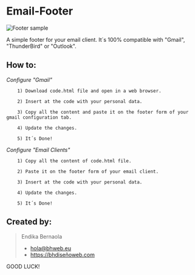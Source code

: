 # Email-Footer
![Footer sample](https://bhdiseñoweb.com/temporal/archivo/GitHub/img/emailfooter.jpg)


A simple footer for your email client. It´s 100% compatible with "Gmail", "ThunderBird" or "Outlook".

How to:
----------------------------

*Configure "Gmail"*

        1) Download code.html file and open in a web browser.
        
        2) Insert at the code with your personal data.
        
        3) Copy all the content and paste it on the footer form of your gmail configuration tab.
        
        4) Update the changes.
        
        5) It´s Done!
        
*Configure "Email Clients"*
        
        1) Copy all the content of code.html file.
        
        2) Paste it on the footer form of your email client.
        
        3) Insert at the code with your personal data. 
        
        4) Update the changes.
        
        5) It´s Done!

Created by:
---

> Endika Bernaola
> * hola@bhweb.eu
> * https://bhdiseñoweb.com



GOOD LUCK!
